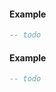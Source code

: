 <!-- #region client|jo.gizmo.cancel -->
#### Example
```lua
-- todo
```
<!-- #endregion client|jo.gizmo.cancel -->


<!-- #region client|jo.gizmo.moveEntity -->
#### Example
```lua
-- todo
```
<!-- #endregion client|jo.gizmo.moveEntity -->

